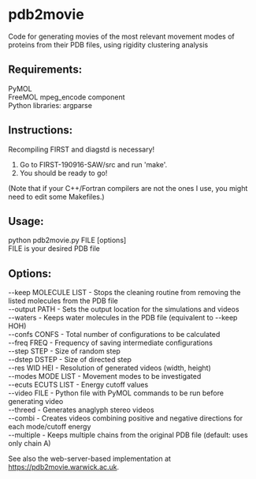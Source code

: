 # pdb2movie
Code for generating movies of the most relevant movement modes of proteins from their PDB files, using rigidity clustering analysis

## Requirements:     
PyMOL     
FreeMOL mpeg_encode component     
Python libraries: argparse        

## Instructions:      
Recompiling FIRST and diagstd is necessary!
1) Go to FIRST-190916-SAW/src and run 'make'.
2) You should be ready to go! 

(Note that if your C++/Fortran compilers are not the ones I use, you might need to edit some Makefiles.)   

## Usage:     
python pdb2movie.py FILE [options]    
FILE is your desired PDB file    

## Options:     

--keep MOLECULE LIST - Stops the cleaning routine from removing the listed molecules from the PDB file     
--output PATH - Sets the output location for the simulations and videos    
--waters - Keeps water molecules in the PDB file (equivalent to --keep HOH)     
--confs CONFS -        Total number of configurations to be calculated     
--freq FREQ   -        Frequency of saving intermediate configurations        
--step STEP    -       Size of random step       
--dstep DSTEP    -     Size of directed step        
--res WID HEI    -     Resolution of generated videos (width, height)      
--modes MODE LIST -    Movement modes to be investigated           
--ecuts ECUTS LIST -   Energy cutoff values        
--video FILE        -  Python file with PyMOL commands to be run before generating video            
--threed    -     Generates anaglyph stereo videos     
--combi     -          Creates videos combining positive and negative directions for each mode/cutoff energy      
--multiple      -     Keeps multiple chains from the original PDB file (default: uses only chain A)   

See also the web-server-based implementation at https://pdb2movie.warwick.ac.uk.
